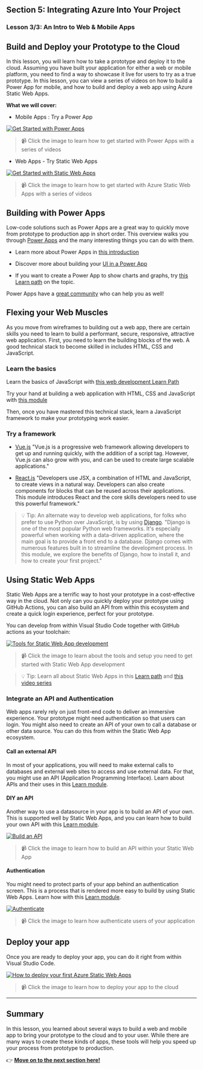 ## Section 5: Integrating Azure Into Your Project
### Lesson 3/3: An Intro to Web & Mobile Apps

## Build and Deploy your Prototype to the Cloud

In this lesson, you will learn how to take a prototype and deploy it to the cloud. Assuming you have built your application for either a web or mobile platform, you need to find a way to showcase it live for users to try as a true prototype. In this lesson, you can view a series of videos on how to build a Power App for mobile, and how to build and deploy a web app using Azure Static Web Apps.

**What we will cover:** 

- Mobile Apps : Try a Power App

[![Get Started with Power Apps](../images/screenshot1.jpg)](https://www.youtube.com/watch?v=-H4ljf4FuTE&list=RDCMUCz_x76EBX5UXsV27drGNh6w&start_radio=1&rv=-H4ljf4FuTE&t=72&ab_channel=AprilDunnam "Get Started with Power Apps")

> 📹 Click the image to learn how to get started with Power Apps with a series of videos

- Web Apps - Try Static Web Apps

[![Get Started with Static Web Apps](../images/screenshot2.jpg)](https://channel9.msdn.com/Series/Azure-Tips-and-Tricks-Static-Web-Apps
 "Get Started with Static Web Apps")

> 📹 Click the image to learn how to get started with Azure Static Web Apps with a series of videos
## Building with Power Apps

Low-code solutions such as Power Apps are a great way to quickly move from prototype to production app in short order. This overview walks you through [Power Apps](https://dynamics.microsoft.com/en-us/guidedtour/power-platform/power-apps/1/1) and the many interesting things you can do with them.

- Learn more about Power Apps in [this introduction](https://docs.microsoft.com/learn/modules/introduction-power-apps/)

- Discover more about building your [UI in a Power App](https://docs.microsoft.com/learn/paths/ui-controls-canvas-app-powerapps/)

- If you want to create a Power App to show charts and graphs, try [this Learn path](https://docs.microsoft.com/learn/paths/create-app-models-business-processes/) on the topic.

Power Apps have a [great community](https://wearepoweraddicts.com/) who can help you as well!
## Flexing your Web Muscles

As you move from wireframes to building out a web app, there are certain skills you need to learn to build a performant, secure, responsive, attractive web application. First, you need to learn the building blocks of the web. A good technical stack to become skilled in includes HTML, CSS and JavaScript. 
### Learn the basics

Learn the basics of JavaScript with [this web development Learn Path](https://docs.microsoft.com/learn/paths/web-development-101/)

Try your hand at building a web application with HTML, CSS and JavaScript with [this module](https://docs.microsoft.com/learn/modules/build-simple-website/)

Then, once you have mastered this technical stack, learn a JavaScript framework to make your prototyping work easier. 
### Try a framework

- [Vue.js](https://docs.microsoft.com/learn/paths/vue-first-steps/)
    "Vue.js is a progressive web framework allowing developers to get up and running quickly, with the addition of a script tag. However, Vue.js can also grow with you, and can be used to create large scalable applications."

- [React.js](https://docs.microsoft.com/learn/paths/react/) 
    "Developers use JSX, a combination of HTML and JavaScript, to create views in a natural way. Developers can also create components for blocks that can be reused across their applications. This module introduces React and the core skills developers need to use this powerful framework."

> 💡 Tip: An alternate way to develop web applications, for folks who prefer to use Python over JavaScript, is by using [Django](https://docs.microsoft.com/learn/modules/django-get-started/). "Django is one of the most popular Python web frameworks. It's especially powerful when working with a data-driven application, where the main goal is to provide a front end to a database. Django comes with numerous features built in to streamline the development process. In this module, we explore the benefits of Django, how to install it, and how to create your first project."
## Using Static Web Apps

Static Web Apps are a terrific way to host your prototype in a cost-effective way in the cloud. Not only can you quickly deploy your prototype using GitHub Actions, you can also build an API from within this ecosystem and create a quick login experience, perfect for your prototype.

You can develop from within Visual Studio Code together with GitHub actions as your toolchain:

[![Tools for Static Web App development](../images/screenshot4.png)](https://channel9.msdn.com/Series/Azure-Tips-and-Tricks-Static-Web-Apps/What-tools-do-you-need-to-work-with-Azure-Static-Web-Apps-2-of-16--Azure-Tips-and-Tricks-Static-Web-/player
 "Tools for Static Web App development")

> 📹 Click the image to learn about the tools and setup you need to get started with Static Web App development

> 💡 Tip: Learn all about Static Web Apps in this [Learn path](https://docs.microsoft.com/en-us/learn/paths/azure-static-web-apps/) and [this video series](https://channel9.msdn.com/Series/Azure-Tips-and-Tricks-Static-Web-Apps)
### Integrate an API and Authentication

Web apps rarely rely on just front-end code to deliver an immersive experience. Your prototype might need authentication so that users can login. You might also need to create an API of your own to call a database or other data source. You can do this from within the Static Web App ecosystem.
#### Call an external API

In most of your applications, you will need to make external calls to databases and external web sites to access and use external data. For that, you might use an API (Application Programming Interface). Learn about APIs and their uses in this [Learn module](https://docs.microsoft.com/learn/modules/use-apis-discover-museum-art/).
#### DIY an API

Another way to use a datasource in your app is to build an API of your own. This is supported well by Static Web Apps, and you can learn how to build your own API with this [Learn module](https://docs.microsoft.com/learn/modules/publish-static-web-app-api-preview-url/).

[![Build an API](../images/screenshot5.png)](https://channel9.msdn.com/Series/Azure-Tips-and-Tricks-Static-Web-Apps/How-to-add-an-API-to-your-Azure-Static-Web-App-7-of-16--Azure-Tips-and-Tricks-Static-Web-Apps/player
 "Build an API")

 > 📹 Click the image to learn how to build an API within your Static Web App
#### Authentication

You might need to protect parts of your app behind an authentication screen. This is a process that is rendered more easy to build by using Static Web Apps. Learn how with this [Learn module](https://docs.microsoft.com/learn/modules/publish-static-web-app-authentication/).

[![Authenticate](../images/screenshot6.png)](https://channel9.msdn.com/Series/Azure-Tips-and-Tricks-Static-Web-Apps/How-to-integrate-authentication-in-Azure-Static-Web-Apps-8-of-16--Azure-Tips-and-Tricks-Static-Web-A/player
 "Authenticate")

> 📹 Click the image to learn how authenticate users of your application
## Deploy your app

Once you are ready to deploy your app, you can do it right from within Visual Studio Code. 

[![How to deploy your first Azure Static Web Apps](../images/screenshot3.png)](https://channel9.msdn.com/Series/Azure-Tips-and-Tricks-Static-Web-Apps/How-to-deploy-your-first-Azure-Static-Web-Apps-3-of-16--Azure-Tips-and-Tricks-Static-Web-Apps/player
 "How to deploy your first Azure Static Web Apps")

> 📹 Click the image to learn how to deploy your app to the cloud

---
## Summary

In this lesson, you learned about several ways to build a web and mobile app to bring your prototype to the cloud and to your user. While there are many ways to create these kinds of apps, these tools will help you speed up your process from prototype to production.

👉  [**Move on to the next section here!**](../../6-Successful-Pitch/README.md) 
